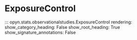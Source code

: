 
# ExposureControl

::: opyn.stats.observationalstudies.ExposureControl
    rendering:
        show_category_heading: False
        show_root_heading: True
        show_signature_annotations: False
